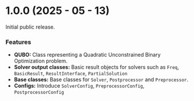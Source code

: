 # 1.0.0 (2025 - 05 - 13)

Initial public release.

### Features

* **QUBO:** Class representing a Quadratic Unconstrained Binary Optimization  problem.
* **Solver output classes:** Basic result objects for solvers such as `Freq`, `BasicResult`, `ResultInterface`, `PartialSolution`
* **Base classes:** Base classes for `Solver`, `Postprocessor` and `Preprocessor`.
* **Configs:** Introduce `SolverConfig`, `PreprocessorConfig`, `PostprocessorConfig`

